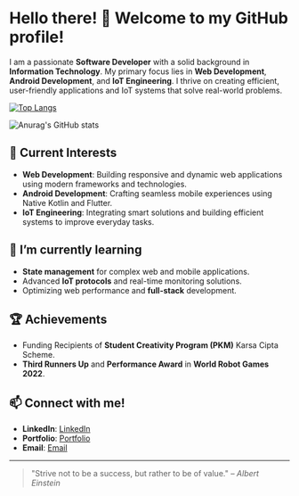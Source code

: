 # Hello there! 👋 Welcome to my GitHub profile!

I am a passionate **Software Developer** with a solid background in **Information Technology**. My primary focus lies in **Web Development**, **Android Development**, and **IoT Engineering**. I thrive on creating efficient, user-friendly applications and IoT systems that solve real-world problems.

[![Top Langs](https://github-readme-stats.vercel.app/api/top-langs/?username=rinoindraw&layout=donut-vertical&show_icons=true&theme=cobalt )](https://github.com/anuraghazra/github-readme-stats)

![Anurag's GitHub stats](https://github-readme-stats.vercel.app/api?username=rinoindraw&show_icons=true&theme=cobalt )


## 🔭 Current Interests
- **Web Development**: Building responsive and dynamic web applications using modern frameworks and technologies.
- **Android Development**: Crafting seamless mobile experiences using Native Kotlin and Flutter.
- **IoT Engineering**: Integrating smart solutions and building efficient systems to improve everyday tasks.

## 🌱 I’m currently learning
- **State management** for complex web and mobile applications.
- Advanced **IoT protocols** and real-time monitoring solutions.
- Optimizing web performance and **full-stack** development.

## 🏆 Achievements
- Funding Recipients of **Student Creativity Program (PKM)** Karsa Cipta Scheme.
- **Third Runners Up** and **Performance Award** in **World Robot Games 2022**.

## 📫 Connect with me!
- **LinkedIn**: [LinkedIn](https://www.linkedin.com/in/rino-indra-wicaksono-43582b235/)
- **Portfolio**: [Portfolio](https://rinoprofile.netlify.app/)
- **Email**: [Email](mailto:rinoindra75@gmail.com)

---

> "Strive not to be a success, but rather to be of value." – *Albert Einstein*
